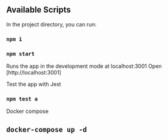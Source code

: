 
## Available Scripts

In the project directory, you can run:
### `npm i`
### `npm start`

Runs the app in the development mode at localhost:3001
Open [http://localhost:3001]

Test the app with Jest

### `npm test a`

Docker compose 
## `docker-compose up -d`
